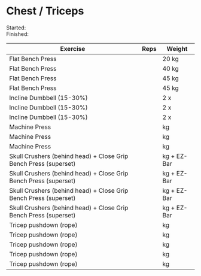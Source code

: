 # Chest / Triceps

Started: \
Finished: 


| Exercise | Reps | Weight
| --- | --- | --- |
| Flat Bench Press | | 20 kg |
| Flat Bench Press | | 40 kg |
| Flat Bench Press | | 45 kg |
| Flat Bench Press | | 45 kg |
| Incline Dumbbell (15-30%) | | 2 x |
| Incline Dumbbell (15-30%) | | 2 x |
| Incline Dumbbell (15-30%) | | 2 x |
| Machine Press | | kg |
| Machine Press | | kg |
| Machine Press | | kg |
| Skull Crushers (behind head) + Close Grip Bench Press (superset) | | kg + EZ-Bar |
| Skull Crushers (behind head) + Close Grip Bench Press (superset) | | kg + EZ-Bar |
| Skull Crushers (behind head) + Close Grip Bench Press (superset) | | kg + EZ-Bar |
| Skull Crushers (behind head) + Close Grip Bench Press (superset) | | kg + EZ-Bar |
| Tricep pushdown (rope) | | kg |
| Tricep pushdown (rope) | | kg |
| Tricep pushdown (rope) | | kg |
| Tricep pushdown (rope) | | kg |
| Tricep pushdown (rope) | | kg |
